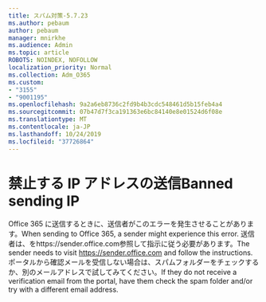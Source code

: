 ```yaml
---
title: スパム対策-5.7.23
ms.author: pebaum
author: pebaum
manager: mnirkhe
ms.audience: Admin
ms.topic: article
ROBOTS: NOINDEX, NOFOLLOW
localization_priority: Normal
ms.collection: Adm_O365
ms.custom:
- "3155"
- "9001195"
ms.openlocfilehash: 9a2a6eb8736c2fd9b4b3cdc548461d5b15feb4a4
ms.sourcegitcommit: 07b47d7f3ca191363e6bc84140e8e01524d6f08e
ms.translationtype: MT
ms.contentlocale: ja-JP
ms.lasthandoff: 10/24/2019
ms.locfileid: "37726864"
---
```

# <a name="banned-sending-ip"></a><span data-ttu-id="7d1c1-102">禁止する IP アドレスの送信</span><span class="sxs-lookup"><span data-stu-id="7d1c1-102">Banned sending IP</span></span>

<span data-ttu-id="7d1c1-103">Office 365 に送信するときに、送信者がこのエラーを発生させることがあります。</span><span class="sxs-lookup"><span data-stu-id="7d1c1-103">When sending to Office 365, a sender might experience this error.</span></span> <span data-ttu-id="7d1c1-104">送信者は、をhttps://sender.office.com参照して指示に従う必要があります。</span><span class="sxs-lookup"><span data-stu-id="7d1c1-104">The sender needs to visit https://sender.office.com and follow the instructions.</span></span>  <span data-ttu-id="7d1c1-105">ポータルから確認メールを受信しない場合は、スパムフォルダーをチェックするか、別のメールアドレスで試してみてください。</span><span class="sxs-lookup"><span data-stu-id="7d1c1-105">If they do not receive a verification email from the portal, have them check the spam folder and/or try with a different email address.</span></span>